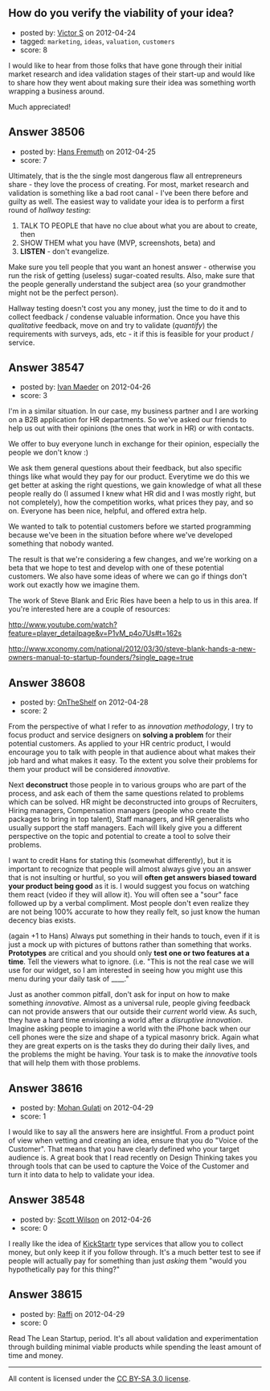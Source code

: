 ## How do you verify the viability of your idea?

- posted by: [Victor S](https://stackexchange.com/users/-1/8015-victor-s) on 2012-04-24
- tagged: `marketing`, `ideas`, `valuation`, `customers`
- score: 8

I would like to hear from those folks that have gone through their initial market research and idea validation stages of their start-up and would like to share how they went about making sure their idea was something worth wrapping a business around.

Much appreciated!


## Answer 38506

- posted by: [Hans Fremuth](https://stackexchange.com/users/-1/17050-hans-fremuth) on 2012-04-25
- score: 7

Ultimately, that is the the single most dangerous flaw all entrepreneurs share - they love the process of creating. For most, market research and validation is something like a bad root canal - I've been there before and guilty as well. The easiest way to validate your idea is to perform a first round of *hallway testing*: 

 1. TALK TO PEOPLE that have no clue about what you are about to create, then 
 2. SHOW THEM what you have (MVP, screenshots, beta) and 
 3. **LISTEN** -  don't evangelize. 

Make sure you tell people that you want an honest answer - otherwise you run the risk of getting (useless) sugar-coated results. Also, make sure that the people generally understand the subject area (so your grandmother might not be the perfect person).

Hallway testing doesn't cost you any money, just the time to do it and to collect feedback / condense valuable information. Once you have this *qualitative* feedback, move on and try to validate (*quantify*) the requirements with surveys, ads, etc - it if this is feasible for your product / service.


## Answer 38547

- posted by: [Ivan Maeder](https://stackexchange.com/users/-1/17691-ivan-maeder) on 2012-04-26
- score: 3

I'm in a similar situation. In our case, my business partner and I are working on a B2B application for HR departments. So we've asked our friends to help us out with their opinions (the ones that work in HR) or with contacts.

We offer to buy everyone lunch in exchange for their opinion, especially the people we don't know :)

We ask them general questions about their feedback, but also specific things like what would they pay for our product. Everytime we do this we get better at asking the right questions, we gain knowledge of what all these people really do (I assumed I knew what HR did and I was mostly right, but not completely), how the competition works, what prices they pay, and so on. Everyone has been nice, helpful, and offered extra help.

We wanted to talk to potential customers before we started programming because we've been in the situation before where we've developed something that nobody wanted.

The result is that we're considering a few changes, and we're working on a beta that we hope to test and develop with one of these potential customers. We also have some ideas of where we can go if things don't work out exactly how we imagine them.

The work of Steve Blank and Eric Ries have been a help to us in this area. If you're interested here are a couple of resources:

http://www.youtube.com/watch?feature=player_detailpage&v=P1vM_p4o7Us#t=162s

http://www.xconomy.com/national/2012/03/30/steve-blank-hands-a-new-owners-manual-to-startup-founders/?single_page=true


## Answer 38608

- posted by: [OnTheShelf](https://stackexchange.com/users/-1/17699-ontheshelf) on 2012-04-28
- score: 2

From the perspective of what I refer to as *innovation methodology*, I try to focus product and service designers on **solving a problem** for their potential customers.  As applied to your HR centric product, I would encourage you to talk with people in that audience about what makes their job hard and what makes it easy. To the extent you solve their problems for them your product will be considered *innovative.*

Next **deconstruct** those people in to various groups who are part of the process, and ask each of them the same questions related to problems which can be solved. HR might be deconstructed into groups of Recruiters, Hiring managers, Compensation managers (people who create the packages to bring in top talent), Staff managers, and HR generalists who usually support the staff managers.  Each will likely give you a different perspective on the topic and potential to create a tool to solve their problems.

I want to credit Hans for stating this (somewhat differently), but it is important to recognize that people will almost always give you an answer that is not insulting or hurtful, so you will **often get answers biased toward your product being good** as it is. I would suggest you focus on watching them react (video if they will allow it). You will often see a "sour" face followed up by a verbal compliment. Most people don't even realize they are not being 100% accurate to how they really felt, so just know the human decency bias exists.

(again +1 to Hans) Always put something in their hands to touch, even if it is just a mock up with pictures of buttons rather than something that works. **Prototypes** are critical and you should only **test one or two features at a time**. Tell the viewers what to ignore. (i.e. "This is not the real case we will use for our widget, so I am interested in seeing how you might use this menu during your daily task of ____."

Just as another common pitfall, don't ask for input on how to make something *innovative*. Almost as a universal rule, people giving feedback can not provide answers that our outside their *current* world view. As such, they have a hard time envisioning a world after a *disruptive innovation*. Imagine asking people to imagine a world with the iPhone back when our cell phones were the size and shape of a typical masonry brick. Again what they are great experts on is the tasks they do during their daily lives, and the problems the might be having. Your task is to make the *innovative* tools that will help them with those problems.



## Answer 38616

- posted by: [Mohan Gulati](https://stackexchange.com/users/-1/17727-mohan-gulati) on 2012-04-29
- score: 1

I would like to say all the answers here are insightful.  From a product point of view when vetting and creating an idea, ensure that you do "Voice of the Customer".  That means that you have clearly defined who your target audience is.  A great book that I read recently on Design Thinking takes you through tools that can be used to capture the Voice of the Customer and turn it into data to help to validate your idea.


## Answer 38548

- posted by: [Scott Wilson](https://stackexchange.com/users/-1/17652-scott-wilson) on 2012-04-26
- score: 0

<p>I really like the idea of <a href="http://www.kickstarter.com/" rel="nofollow">KickStartr</a> type services that allow you to collect money, but only keep it if you follow through.  It's a much better test to see if people will actually pay for something than just <em>asking</em> them "would you hypothetically pay for this thing?"</p>



## Answer 38615

- posted by: [Raffi](https://stackexchange.com/users/-1/17726-raffi) on 2012-04-29
- score: 0

Read The Lean Startup, period. It's all about validation and experimentation through building minimal viable products while spending the least amount of time and money. 



---

All content is licensed under the [CC BY-SA 3.0 license](https://creativecommons.org/licenses/by-sa/3.0/).
